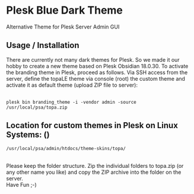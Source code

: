 # Plesk Blue Dark Theme
Alternative Theme for Plesk Server Admin GUI

<h2>Usage / Installation</h2>
There are currently not many dark themes for Plesk. So we made it our hobby to create a new theme based on Plesk Obsidian 18.0.30. To activate the branding theme in Plesk, proceed as follows. Via SSH access from the server, define the topaLE theme via console (root) the custom theme and activate it as default theme (upload ZIP file to server):
<br><br>
<pre>
<code>plesk bin branding_theme -i -vendor admin -source /usr/local/psa/topa.zip</code>
</pre>

<h2>Location for custom themes in Plesk on Linux Systems: ()</h2>
<pre>
<code>/usr/local/psa/admin/htdocs/theme-skins/topa/</code>
</pre>
<br>
Please keep the folder structure. Zip the individual folders to topa.zip (or any other name you like) and copy the ZIP archive into the folder on the server.
<br>
Have Fun ;-)
